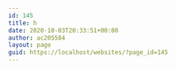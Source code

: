 ```yaml
---
id: 145
title: h
date: 2020-10-03T20:33:51+00:00
author: ac205584
layout: page
guid: https://localhost/websites/?page_id=145
---
```

